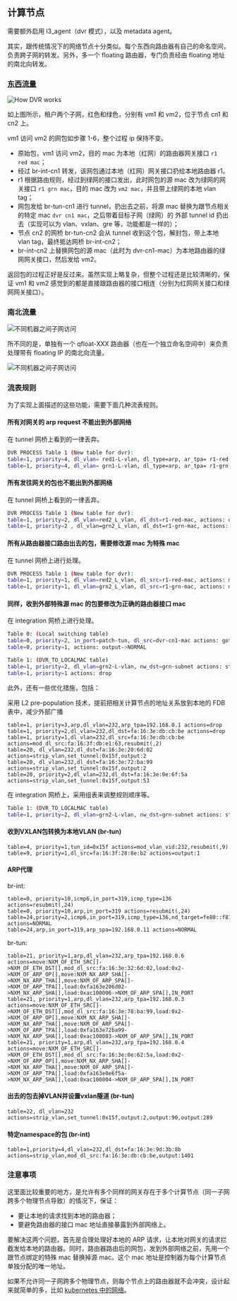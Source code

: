 ## 计算节点

需要额外启用 l3_agent（dvr 模式），以及 metadata agent。

其实，跟传统情况下的网络节点十分类似。每个东西向路由器有自己的命名空间，负责跨子网的转发。另外，多一个 floating 路由器，专门负责经由 floating 地址的南北向转发。

### [东西流量](https://wiki.openstack.org/wiki/Neutron/DVR_L2_Agent)
![How DVR works](../images/How_DVR_works.png)

如上图所示，租户两个子网，红色和绿色，分别有 vm1 和 vm2，位于节点 cn1 和 cn2 上。

vm1 访问 vm2 的网包如步骤 1-6，整个过程 ip 保持不变。

* 原始包，vm1 访问 vm2，目的 mac 为本地（红网）的路由器网关接口 `r1 red mac`；
* 经过 br-int-cn1 转发，该网包通过本地（红网）网关接口扔给本地路由器 r1。
* r1 根据路由规则，经过到绿网的接口发出，此时网包的源 mac 改为绿网的网关接口 `r1 grn mac`，目的 mac 改为 `vm2 mac`，并且带上绿网的本地 vlan tag；
* 网包发给 br-tun-cn1 进行 tunnel，扔出去之前，将源 mac 替换为跟节点相关的特定 mac `dvr cn1 mac`，之后带着目标子网（绿网）的 外部 tunnel id 扔出去（实现可以为 vlan、vxlan、gre 等，功能都是一样的）；
* 节点 cn2 的网桥 br-tun-cn2 会从 tunnel 收到这个包，解封包，带上本地 vlan tag，最终抵达网桥 br-int-cn2；
* br-int-cn2 上替换网包的源 mac（此时为 dvr-cn1-mac）为本地路由器的绿网网关接口，然后发给 vm2。

返回包的过程正好是反过来。虽然实现上略复杂，但整个过程还是比较清晰的，保证 vm1 和 vm2 感觉到的都是直接跟路由器的接口相连（分别为红网网关接口和绿网网关接口）。


### 南北流量

![不同机器之间子网访问](../images/dvr_compute_node.png)

所不同的是，单独有一个 qfloat-XXX 路由器（也在一个独立命名空间中）来负责处理带有 floating IP 的南北向流量。

![不同机器之间子网访问](../images/dvr_compute_node_flow.png)

### 流表规则

为了实现上面描述的这些功能，需要下面几种流表规则。

#### 所有对网关的 arp request 不能出到外部网络

在 tunnel 网桥上看到的一律丢弃。
```sh
DVR PROCESS Table 1 (New table for dvr):
table=1, priority=4, dl_vlan= red1-L-vlan, dl_type=arp, ar_tpa= r1-red-ip actions: drop
table=1, priority=4, dl_vlan= grn1-L-vlan, dl_type=arp, ar_tpa= r1-grn-ip actions: drop
```

#### 所有发往网关的包也不能出到外部网络

在 tunnel 网桥上看到的一律丢弃。
```sh
DVR PROCESS Table 1 (New table for dvr):
table=1, priority=2, dl_vlan=red2_L_vlan, dl_dst=r1-red-mac, actions: drop
table=1, priority=2 , dl_vlan=grn2_L_vlan, dl_dst=r1-grn-mac, actions: drop
```

#### 所有从路由器接口路由出去的包，需要修改源 mac 为特殊 mac

在 tunnel 网桥上进行处理。
```sh
DVR PROCESS Table 1 (New table for dvr):
table=1, priority=1, dl_vlan=red2_L_vlan, dl_src=r1-red-mac, actions: mod_dl_src=dvr-cn1-mac, resubmit(,2)
table=1, priority=1, dl_vlan=grn2_L_vlan, dl_src=r1-grn-mac, actions: mod_dl_src=dvr-cn1-mac, resubmit (,2)
```
 
#### 同样，收到外部特殊源 mac 的包要修改为正确的路由器接口 mac

在 integration 网桥上进行处理。
```sh
Table 0: (Local switching table)
table=0, priority=2, in_port=patch-tun, dl_src=dvr-cn1-mac actions: goto table 1
table=0, priority=1, actions: output->NORMAL

Table 1: (DVR_TO_LOCALMAC table)
table=1, priority=2, dl_vlan=grn2-L-vlan, nw_dst=grn-subnet actions: strip_vlan, mod_dl_src=r1-grn-MAC,output->port-vm2
table=1, priority=1 actions: drop
```

此外，还有一些优化措施，包括：

采用 L2 pre-population 技术，提前把相关计算节点的地址关系放到本地的 FDB 表中，减少外部广播

```
table=1, priority=3,arp,dl_vlan=232,arp_tpa=192.168.0.1 actions=drop
table=1, priority=2,dl_vlan=232,dl_dst=fa:16:3e:db:cb:be actions=drop
table=1, priority=1,dl_vlan=232,dl_src=fa:16:3e:db:cb:be actions=mod_dl_src:fa:16:3f:db:e1:63,resubmit(,2)
table=20, dl_vlan=232,dl_dst=fa:16:3e:20:6d:02 actions=strip_vlan,set_tunnel:0x15f,output:2
table=20, dl_vlan=232,dl_dst=fa:16:3e:72:ba:99 actions=strip_vlan,set_tunnel:0x15f,output:2
table=20, priority=2,dl_vlan=232,dl_dst=fa:16:3e:0e:6f:5a actions=strip_vlan,set_tunnel:0x15f,output:53
```

在 integration 网桥上，采用组表来调整规则顺序等。
```sh
Table 1: (DVR_TO_LOCALMAC table)
table=1, priority=2, dl_vlan=grn2-L-vlan, nw_dst=grn-subnet actions: strip_vlan, mod_dl_src=r1-grn-MAC,output->port-vm2
```

#### 收到VXLAN包转换为本地VLAN (br-tun)

    table=4, priority=1,tun_id=0x15f actions=mod_vlan_vid:232,resubmit(,9)
    table=9, priority=1,dl_src=fa:16:3f:28:8e:b2 actions=output:1

#### ARP代理

br-int:

    table=0, priority=10,icmp6,in_port=319,icmp_type=136 actions=resubmit(,24)
    table=0, priority=10,arp,in_port=319 actions=resubmit(,24)
    table=24,priority=2,icmp6,in_port=319,icmp_type=136,nd_target=fe80::f816:3eff:fec0:fb17 actions=NORMAL
    table=24,arp,in_port=319,arp_spa=192.168.0.11 actions=NORMAL

br-tun:

    table=21, priority=1,arp,dl_vlan=232,arp_tpa=192.168.0.6 actions=move:NXM_OF_ETH_SRC[]->NXM_OF_ETH_DST[],mod_dl_src:fa:16:3e:32:6d:02,load:0x2->NXM_OF_ARP_OP[],move:NXM_NX_ARP_SHA[]->NXM_NX_ARP_THA[],move:NXM_OF_ARP_SPA[]->NXM_OF_ARP_TPA[],load:0xfa163e206d02->NXM_NX_ARP_SHA[],load:0xac100006->NXM_OF_ARP_SPA[],IN_PORT
    table=21, priority=1,arp,dl_vlan=232,arp_tpa=192.168.0.3 actions=move:NXM_OF_ETH_SRC[]->NXM_OF_ETH_DST[],mod_dl_src:fa:16:3e:78:ba:99,load:0x2->NXM_OF_ARP_OP[],move:NXM_NX_ARP_SHA[]->NXM_NX_ARP_THA[],move:NXM_OF_ARP_SPA[]->NXM_OF_ARP_TPA[],load:0xfa163e72ba99->NXM_NX_ARP_SHA[],load:0xac100003->NXM_OF_ARP_SPA[],IN_PORT
    table=21, priority=1,arp,dl_vlan=232,arp_tpa=192.168.0.4 actions=move:NXM_OF_ETH_SRC[]->NXM_OF_ETH_DST[],mod_dl_src:fa:16:3e:0e:62:5a,load:0x2->NXM_OF_ARP_OP[],move:NXM_NX_ARP_SHA[]->NXM_NX_ARP_THA[],move:NXM_OF_ARP_SPA[]->NXM_OF_ARP_TPA[],load:0xfa163e0e6f5a->NXM_NX_ARP_SHA[],load:0xac100004->NXM_OF_ARP_SPA[],IN_PORT

#### 出去的包去掉VLAN并设置vxlan隧道 (br-tun)

    table=22, dl_vlan=232 actions=strip_vlan,set_tunnel:0x15f,output:2,output:90,output:289

#### 特定namespace的包 (br-int)

    table=1,priority=4,dl_vlan=232,dl_dst=fa:16:3e:9d:3b:8b actions=strip_vlan,mod_dl_src:fa:16:3e:db:cb:be,output:1401

### 注意事项

这里面比较重要的地方，是允许有多个同样的网关存在于多个计算节点（同一子网跨多个物理节点导致）的情况下，保证：
* 要让本地的请求找到本地的路由器；
* 要避免路由器的接口 mac 地址直接暴露到外部网络上。

要解决这两个问题，首先是合理处理好本地的 ARP 请求，让本地对网关的请求拦截发给本地的路由器。同时，路由器路由后的网包，发到外部网络之前，先用一个跟节点绑定的特殊 mac 替换掉源 mac。这个 mac 地址是控制器为每个计算节点单独分配的唯一地址。

如果不允许同一子网跨多个物理节点，则每个节点上的路由器就不会冲突，设计起来就简单的多，比如 [kubernetes 中的网络](http://blog.csdn.net/yeasy/article/details/46443933)。





